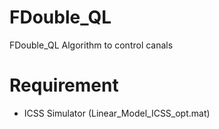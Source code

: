 # FDouble_QL
FDouble_QL Algorithm to control canals
# Requirement
- ICSS Simulator (Linear_Model_ICSS_opt.mat)
